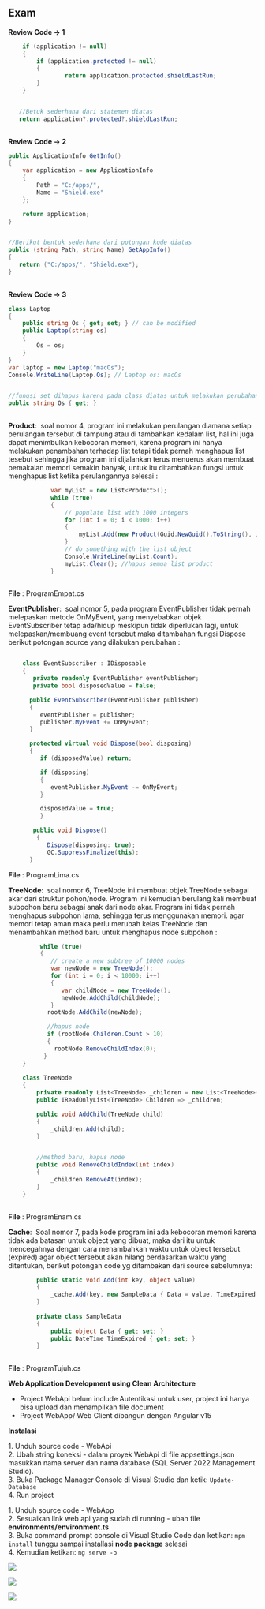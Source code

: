 ## Exam

**Review Code → 1**

```cs
    if (application != null)
    {
        if (application.protected != null)
        {
                return application.protected.shieldLastRun;
        }
    }


   //Betuk sederhana dari statemen diatas
   return application?.protected?.shieldLastRun;
        
```

**Review Code → 2**

```cs
public ApplicationInfo GetInfo()
{
    var application = new ApplicationInfo
    {
        Path = "C:/apps/",
        Name = "Shield.exe"
    };

    return application;
}


//Berikut bentuk sederhana dari potongan kode diatas
public (string Path, string Name) GetAppInfo()
{
   return ("C:/apps/", "Shield.exe");
}
        
```

**Review Code → 3**

```cs
class Laptop
{
    public string Os { get; set; } // can be modified
    public Laptop(string os)
    {
        Os = os;
    }
}
var laptop = new Laptop("macOs");
Console.WriteLine(Laptop.Os); // Laptop os: macOs


//fungsi set dihapus karena pada class diatas untuk melakukan perubahan value terhadap property Os atau tidak digunakan sama sekali
public string Os { get; } 
        
```

**Product**:  soal nomor 4, program ini melakukan perulangan diamana setiap perulangan tersebut di tampung atau di tambahkan kedalam list, hal ini juga dapat menimbulkan kebocoran memori, karena program ini hanya melakukan penambahan terhadap list tetapi tidak pernah menghapus list tesebut sehingga jika program ini dijalankan terus menuerus akan membuat pemakaian memori semakin banyak, untuk itu ditambahkan fungsi untuk menghapus list ketika perulangannya selesai :

```cs
            var myList = new List<Product>();
            while (true)
            {
                // populate list with 1000 integers
                for (int i = 0; i < 1000; i++)
                {
                    myList.Add(new Product(Guid.NewGuid().ToString(), i));
                }
                // do something with the list object
                Console.WriteLine(myList.Count);
                myList.Clear(); //hapus semua list product
            }
        
```

**File** : ProgramEmpat.cs

**EventPublisher**:  soal nomor 5, pada program EventPublisher tidak pernah melepaskan metode OnMyEvent, yang menyebabkan objek EventSubscriber tetap ada/hidup meskipun tidak diperlukan lagi, untuk melepaskan/membuang event tersebut maka ditambahan fungsi Dispose berikut potongan source yang dilakukan perubahan :

```cs

    class EventSubscriber : IDisposable
    {
       private readonly EventPublisher eventPublisher;
       private bool disposedValue = false;

      public EventSubscriber(EventPublisher publisher)
      {
         eventPublisher = publisher;
         publisher.MyEvent += OnMyEvent;
      }

      protected virtual void Dispose(bool disposing)
      {
         if (disposedValue) return;

         if (disposing)
         {
            eventPublisher.MyEvent -= OnMyEvent;
         }

         disposedValue = true;
         }

       public void Dispose()
        {
           Dispose(disposing: true);
           GC.SuppressFinalize(this);
      }        
```

**File** : ProgramLima.cs

**TreeNode**:  soal nomor 6, TreeNode ini membuat objek TreeNode sebagai akar dari struktur pohon/node. Program ini kemudian berulang kali membuat subpohon baru sebagai anak dari node akar. Program ini tidak pernah menghapus subpohon lama, sehingga terus menggunakan memori. agar memori tetap aman maka perlu merubah kelas TreeNode dan menambahkan method baru untuk menghapus node subpohon :

```cs
         while (true)
         {
            // create a new subtree of 10000 nodes  
            var newNode = new TreeNode();
            for (int i = 0; i < 10000; i++)
            {
               var childNode = new TreeNode();
               newNode.AddChild(childNode);
            }
           rootNode.AddChild(newNode);

           //hapus node
           if (rootNode.Children.Count > 10)
           {
             rootNode.RemoveChildIndex(0);
          }
    }
        
    class TreeNode
    {
        private readonly List<TreeNode> _children = new List<TreeNode>();
        public IReadOnlyList<TreeNode> Children => _children;

        public void AddChild(TreeNode child)
        {
            _children.Add(child);
        }


        //method baru, hapus node
        public void RemoveChildIndex(int index)
        {
            _children.RemoveAt(index);
        }
    }
        
```

**File** : ProgramEnam.cs

**Cache**:  Soal nomor 7, pada kode program ini ada kebocoran memori karena tidak ada batasan untuk object yang dibuat, maka dari itu untuk mencegahnya dengan cara menambahkan waktu untuk object tersebut (expired) agar object tersebut akan hilang berdasarkan waktu yang ditentukan, berikut potongan code yg ditambakan dari source sebelumnya:

```cs
        public static void Add(int key, object value)
        {
            _cache.Add(key, new SampleData { Data = value, TimeExpired = DateTime.Now + TimeSpan.FromMinutes(5)});
        }
        
        private class SampleData
        {
            public object Data { get; set; }
            public DateTime TimeExpired { get; set; }
        }
        
```

**File** : ProgramTujuh.cs

**Web Application Development using Clean Architecture**

*   Project WebApi belum include Autentikasi untuk user, project ini hanya bisa upload dan menampilkan file document
*   Project WebApp/ Web Client dibangun dengan Angular v15

**Instalasi**

1\. Unduh source code - WebApi  
2\. Ubah string koneksi - dalam proyek WebApi di file appsettings.json masukkan nama server dan nama database (SQL Server 2022 Management Studio).  
3\. Buka Package Manager Console di Visual Studio dan ketik: `Update-Database`  
4\. Run project

1\. Unduh source code - WebApp  
2\. Sesuaikan link web api yang sudah di running - ubah file **environments/environment.ts**  
3\. Buka command prompt console di Visual Studio Code dan ketikan: `mpm install` tunggu sampai installasi **node package** selesai  
4\. Kemudian ketikan: `ng serve -o`

![](https://33333.cdn.cke-cs.com/kSW7V9NHUXugvhoQeFaf/images/961fa6d642aea80330c0aca992a9b08c1e86360f63b092f7.png)

![](https://33333.cdn.cke-cs.com/kSW7V9NHUXugvhoQeFaf/images/da023f57b049ec0492c579eb935c2ed7b15b6fcb9610399c.png)

![](https://33333.cdn.cke-cs.com/kSW7V9NHUXugvhoQeFaf/images/f8cfc149057ab4805b2fb648e3cbb0eef0e720598906dee5.jpeg)
